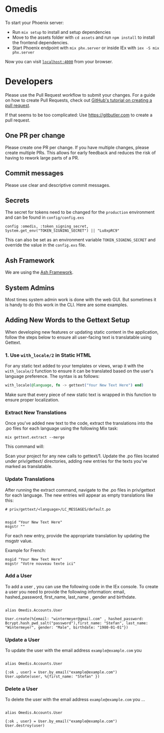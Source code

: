 # Omedis

To start your Phoenix server:

- Run `mix setup` to install and setup dependencies
- Move to the assets folder with `cd assets` and run `npm install` to install the frontend dependencies.
- Start Phoenix endpoint with `mix phx.server` or inside IEx with `iex -S mix phx.server`

Now you can visit [`localhost:4000`](http://localhost:4000) from your browser.

# Developers

Please use the Pull Request workflow to submit your changes. For a guide on how to create Pull Requests, check out [GitHub's tutorial on creating a pull request](https://docs.github.com/en/pull-requests/collaborating-with-pull-requests/proposing-changes-to-your-work-with-pull-requests/creating-a-pull-request).

If that seems to be too complicated:
Use https://gitbutler.com to create a pull request.

## One PR per change

Please create one PR per change. If you have multiple changes, please create multiple PRs. This allows for early feedback and reduces the risk of having to rework large parts of a PR.

## Commit messages

Please use clear and descriptive commit messages.

## Secrets

The secret for tokens need to be changed for the `production` environment and can be found in `config/config.exs`

```
config :omedis, :token_signing_secret, System.get_env("TOKEN_SIGNING_SECRET") || "Lu8xpRC9"
```

This can also be set as an environment variable `TOKEN_SIGNING_SECRET` and override the value in the `config.exs` file.

## Ash Framework

We are using the [Ash Framework](https://ash-hq.org).

## System Admins

Most times system admin work is done with the web GUI. But sometimes it is handy to do this work in the CLI. Here are some examples.

## Adding New Words to the Gettext Setup

When developing new features or updating static content in the application, follow the steps below to ensure all user-facing text is translatable using Gettext.

### 1. Use `with_locale/2` in Static HTML

For any static text added to your templates or views, wrap it with the `with_locale/2` function to ensure it can be translated based on the user's language preference. The syntax is as follows:

```elixir
with_locale(@language, fn -> gettext("Your New Text Here") end)
```

Make sure that every piece of new static text is wrapped in this function to ensure proper localization.

### Extract New Translations

Once you've added new text to the code, extract the translations into the .po files for each language using the following Mix task:

```
mix gettext.extract --merge
```

This command will:

Scan your project for any new calls to gettext/1.
Update the .po files located under priv/gettext/<language> directories, adding new entries for the texts you've marked as translatable.

### Update Translations

After running the extract command, navigate to the .po files in priv/gettext for each language. The new entries will appear as empty translations like this:

```
# priv/gettext/<language>/LC_MESSAGES/default.po


msgid "Your New Text Here"
msgstr ""
```

For each new entry, provide the appropriate translation by updating the msgstr value.

Example for French:

```
msgid "Your New Text Here"
msgstr "Votre nouveau texte ici"
```

### Add a User

To add a user , you can use the following code in the IEx console.
To create a user you need to provide the following information:
email, hashed_password, first_name, last_name , gender and birthdate.

```

alias Omedis.Accounts.User

User.create(%{email: "wintermeyer@gmail.com" , hashed_password: Bcrypt.hash_pwd_salt("password"),first_name: "Stefan", last_name: "Wintermeyer", gender: "Male", birthdate: "1980-01-01"})

```

### Update a User

To update the user with the email address `example@example.com` you

```

alias Omedis.Accounts.User

{:ok , user} = User.by_email("example@example.com")
User.update(user, %{first_name: "Stefan" })

```

### Delete a User

To delete the user with the email address `example@example.com` you ...

```

alias Omedis.Accounts.User

{:ok , user} = User.by_email("example@example.com")
User.destroy(user)

```

```

```

